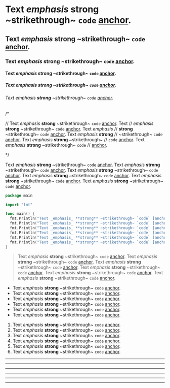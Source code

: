 # Text _emphasis_ **strong** ~strikethrough~ `code` [anchor](href).
## Text _emphasis_ **strong** ~strikethrough~ `code` [anchor](href).
### Text _emphasis_ **strong** ~strikethrough~ `code` [anchor](href).
#### Text _emphasis_ **strong** ~strikethrough~ `code` [anchor](href).
##### Text _emphasis_ **strong** ~strikethrough~ `code` [anchor](href).
###### Text _emphasis_ **strong** ~strikethrough~ `code` [anchor](href).

/*

// Text _emphasis_ **strong** ~strikethrough~ `code` [anchor](href).
Text // _emphasis_ **strong** ~strikethrough~ `code` [anchor](href).
Text _emphasis_ // **strong** ~strikethrough~ `code` [anchor](href).
Text _emphasis_ **strong** // ~strikethrough~ `code` [anchor](href).
Text _emphasis_ **strong** ~strikethrough~ // `code` [anchor](href).
Text _emphasis_ **strong** ~strikethrough~ `code` // [anchor](href).

*/

Text _emphasis_ **strong** ~strikethrough~ `code` [anchor](href).
Text _emphasis_ **strong** ~strikethrough~ `code` [anchor](href).
Text _emphasis_ **strong** ~strikethrough~ `code` [anchor](href).
Text _emphasis_ **strong** ~strikethrough~ `code` [anchor](href).
Text _emphasis_ **strong** ~strikethrough~ `code` [anchor](href).
Text _emphasis_ **strong** ~strikethrough~ `code` [anchor](href).

```main.go
package main

import "fmt"

func main() {
  fmt.Println("Text _emphasis_ **strong** ~strikethrough~ `code` [anchor](href).")
  fmt.Println("Text _emphasis_ **strong** ~strikethrough~ `code` [anchor](href).")
  fmt.Println("Text _emphasis_ **strong** ~strikethrough~ `code` [anchor](href).")
  fmt.Println("Text _emphasis_ **strong** ~strikethrough~ `code` [anchor](href).")
  fmt.Println("Text _emphasis_ **strong** ~strikethrough~ `code` [anchor](href).")
  fmt.Println("Text _emphasis_ **strong** ~strikethrough~ `code` [anchor](href).")
}
```

> Text _emphasis_ **strong** ~strikethrough~ `code` [anchor](href).
> Text _emphasis_ **strong** ~strikethrough~ `code` [anchor](href).
> Text _emphasis_ **strong** ~strikethrough~ `code` [anchor](href).
> Text _emphasis_ **strong** ~strikethrough~ `code` [anchor](href).
> Text _emphasis_ **strong** ~strikethrough~ `code` [anchor](href).
> Text _emphasis_ **strong** ~strikethrough~ `code` [anchor](href).

- Text _emphasis_ **strong** ~strikethrough~ `code` [anchor](href).
- Text _emphasis_ **strong** ~strikethrough~ `code` [anchor](href).
- Text _emphasis_ **strong** ~strikethrough~ `code` [anchor](href).
- Text _emphasis_ **strong** ~strikethrough~ `code` [anchor](href).
- Text _emphasis_ **strong** ~strikethrough~ `code` [anchor](href).
- Text _emphasis_ **strong** ~strikethrough~ `code` [anchor](href).

1. Text _emphasis_ **strong** ~strikethrough~ `code` [anchor](href).
1. Text _emphasis_ **strong** ~strikethrough~ `code` [anchor](href).
1. Text _emphasis_ **strong** ~strikethrough~ `code` [anchor](href).
1. Text _emphasis_ **strong** ~strikethrough~ `code` [anchor](href).
1. Text _emphasis_ **strong** ~strikethrough~ `code` [anchor](href).
1. Text _emphasis_ **strong** ~strikethrough~ `code` [anchor](href).

---
---
---
---
---
---
